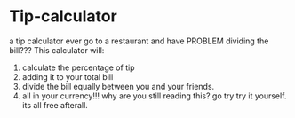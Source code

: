 # Tip-calculator
a tip calculator
ever go to a restaurant
and have PROBLEM
dividing the bill???
This calculator will: 
1) calculate the percentage of tip
2) adding it to your total bill
3) divide the bill equally between you and your friends.
4) all in your currency!!!
    why are you still reading this?
   go try try it yourself.
   its all free afterall.
